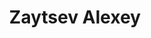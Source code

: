 ---
layout: page
title: Zaytsev Alexey
inline: true
category: collaborator
position: Junior Research Scientist, Skoltech
picture: false
---
